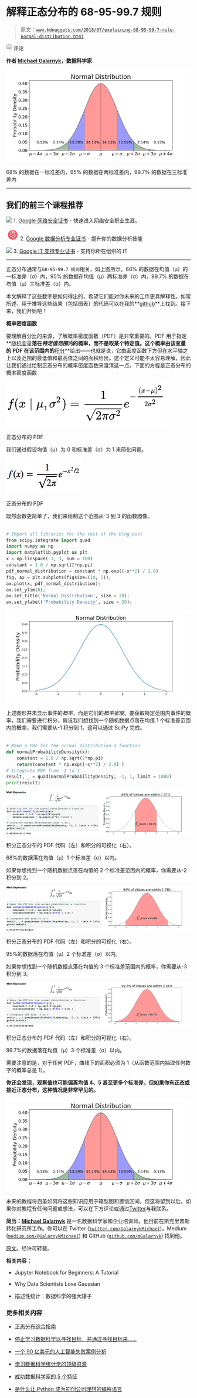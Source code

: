# 解释正态分布的 68-95-99.7 规则

> 原文：[`www.kdnuggets.com/2018/07/explaining-68-95-99-7-rule-normal-distribution.html`](https://www.kdnuggets.com/2018/07/explaining-68-95-99-7-rule-normal-distribution.html)

![c](img/3d9c022da2d331bb56691a9617b91b90.png) 评论

**作者 [Michael Galarnyk](https://www.linkedin.com/in/michaelgalarnyk/)，数据科学家**

![Image](img/4c692760f1e755c9435fdbc9f9a2f7da.png)

68% 的数据在一标准差内，95% 的数据在两标准差内，99.7% 的数据在三标准差内

* * *

## 我们的前三个课程推荐

![](img/0244c01ba9267c002ef39d4907e0b8fb.png) 1\. [Google 网络安全证书](https://www.kdnuggets.com/google-cybersecurity) - 快速进入网络安全职业生涯。

![](img/e225c49c3c91745821c8c0368bf04711.png) 2\. [Google 数据分析专业证书](https://www.kdnuggets.com/google-data-analytics) - 提升你的数据分析技能

![](img/0244c01ba9267c002ef39d4907e0b8fb.png) 3\. [Google IT 支持专业证书](https://www.kdnuggets.com/google-itsupport) - 支持你所在组织的 IT

* * *

正态分布通常与`68-95-99.7 规则`相关，如上图所示。68% 的数据在均值（μ）的一标准差（σ）内，95% 的数据在均值（μ）两标准差（σ）内，99.7% 的数据在均值（μ）三标准差（σ）内。

本文解释了这些数字是如何得出的，希望它们能对你未来的工作更具解释性。如常所述，用于推导这些结果（包括图表）的代码可以在我的**[github](https://github.com/mGalarnyk/Python_Tutorials/blob/master/Statistics/normal_Distribution_Area_Under_Curve.ipynb)**上找到。接下来，我们开始吧！

**概率密度函数**

要理解百分比的来源，了解概率密度函数（PDF）是非常重要的。PDF 用于指定**[随机变量](https://en.wikipedia.org/wiki/Random_variable)**落在*特定值范围内*的概率，而不是取某个特定值。这个概率由该变量的 PDF 在该范围内的**[积分](https://en.wikipedia.org/wiki/Integral)**给出——也就是说，它由密度函数下方但在水平轴之上以及范围的最低值和最高值之间的面积给出。这个定义可能不太容易理解，因此让我们通过绘制正态分布的概率密度函数来澄清这一点。下面的方程是正态分布的概率密度函数

![](img/215b751fa25ab8de7e173959172af670.png)

正态分布的 PDF

我们通过假设均值（μ）为 0 和标准差（σ）为 1 来简化问题。

![](img/d233ca51f09f021b305b1cb541fb6df0.png)

正态分布的 PDF

既然函数更简单了，我们来绘制这个范围从-3 到 3 的函数图像。

```py

# Import all libraries for the rest of the blog post
from scipy.integrate import quad
import numpy as np
import matplotlib.pyplot as plt
x = np.linspace(-3, 3, num = 100)
constant = 1.0 / np.sqrt(2*np.pi)
pdf_normal_distribution = constant * np.exp((-x**2) / 2.0)
fig, ax = plt.subplots(figsize=(10, 5));
ax.plot(x, pdf_normal_distribution);
ax.set_ylim(0);
ax.set_title('Normal Distribution', size = 20);
ax.set_ylabel('Probability Density', size = 20);

```

![](img/b6243a27be5cfc57c669d25112b8ca8d.png)

上述图形并未显示事件的*概率*，而是它们的*概率密度*。要获取特定范围内事件的概率，我们需要进行积分。假设我们想找到一个随机数据点落在均值 1 个标准差范围内的概率，我们需要从-1 积分到 1。这可以通过 SciPy 完成。

```py

# Make a PDF for the normal distribution a function
def normalProbabilityDensity(x):
    constant = 1.0 / np.sqrt(2*np.pi)
    return(constant * np.exp((-x**2) / 2.0) )
# Integrate PDF from -1 to 1
result, _ = quad(normalProbabilityDensity, -1, 1, limit = 1000)
print(result)
```

![](img/d60f238e50def21ea4126f1191612891.png)

积分正态分布的 PDF 代码（左）和积分的可视化（右）。

68%的数据落在均值（μ）1 个标准差（σ）以内。

如果你想找到一个随机数据点落在均值的 2 个标准差范围内的概率，你需要从-2 积分到 2。

![](img/087ac8c535a339881d2786376f7fb73e.png)

积分正态分布的 PDF 代码（左）和积分的可视化（右）。

95%的数据落在均值（μ）2 个标准差（σ）以内。

如果你想找到一个随机数据点落在均值的 3 个标准差范围内的概率，你需要从-3 积分到 3。

![](img/f4fd432e75ef2166ae00dc04b56b4e80.png)

积分正态分布的 PDF 代码（左）和积分的可视化（右）。

99.7%的数据落在均值（μ）3 个标准差（σ）以内。

需要注意的是，对于任何 PDF，曲线下的面积必须为 1（从函数范围内抽取任何数字的概率总是 1）。

**你还会发现，观察值也可能偏离均值 4、5 甚至更多个标准差，但如果你有正态或接近正态分布，这种情况是非常罕见的。**

![](img/4c692760f1e755c9435fdbc9f9a2f7da.png)

未来的教程将涵盖如何将这些知识应用于箱型图和置信区间，但这将留到以后。如果你对教程有任何问题或想法，可以在下方评论或通过[Twitter](https://twitter.com/GalarnykMichael)与我联系。

**简历：[Michael Galarnyk](https://www.linkedin.com/in/michaelgalarnyk/)** 是一名数据科学家和企业培训师。他目前在斯克里普斯转化研究所工作。你可以在 Twitter ([`twitter.com/GalarnykMichael`](https://twitter.com/GalarnykMichael))，Medium ([`medium.com/@GalarnykMichael`](https://medium.com/@GalarnykMichael)) 和 GitHub ([`github.com/mGalarnyk`](https://github.com/mGalarnyk)) 找到他。

[原文](https://towardsdatascience.com/understanding-the-68-95-99-7-rule-for-a-normal-distribution-b7b7cbf760c2)。经许可转载。

**相关内容：**

+   Jupyter Notebook for Beginners: A Tutorial

+   Why Data Scientists Love Gaussian

+   描述性统计：数据科学的强大矮子

### 更多相关内容

+   [正态分布综合指南](https://www.kdnuggets.com/2022/06/comprehensive-guide-normal-distribution.html)

+   [停止学习数据科学以寻找目标，并通过寻找目标来……](https://www.kdnuggets.com/2021/12/stop-learning-data-science-find-purpose.html)

+   [一个 90 亿美元的人工智能失败案例分析](https://www.kdnuggets.com/2021/12/9b-ai-failure-examined.html)

+   [学习数据科学统计学的顶级资源](https://www.kdnuggets.com/2021/12/springboard-top-resources-learn-data-science-statistics.html)

+   [成功数据科学家的 5 个特征](https://www.kdnuggets.com/2021/12/5-characteristics-successful-data-scientist.html)

+   [是什么让 Python 成为初创公司理想的编程语言](https://www.kdnuggets.com/2021/12/makes-python-ideal-programming-language-startups.html)
